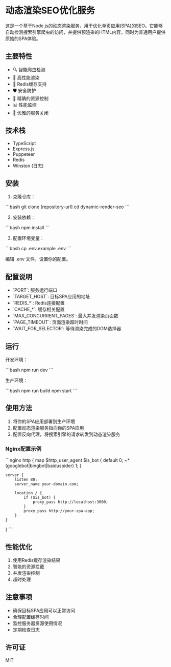# 动态渲染SEO优化服务

这是一个基于Node.js的动态渲染服务，用于优化单页应用(SPA)的SEO。它能够自动检测搜索引擎爬虫的访问，并提供预渲染的HTML内容，同时为普通用户提供原始的SPA体验。

## 主要特性

- 🔍 智能爬虫检测
- 🚀 高性能渲染
- 💾 Redis缓存支持
- 🛡️ 安全防护
- 🎯 精确的资源控制
- 📊 性能监控
- 🔄 优雅的服务关闭

## 技术栈

- TypeScript
- Express.js
- Puppeteer
- Redis
- Winston (日志)

## 安装

1. 克隆仓库：

\`\`\`bash
git clone [repository-url]
cd dynamic-render-seo
\`\`\`

2. 安装依赖：

\`\`\`bash
npm install
\`\`\`

3. 配置环境变量：

\`\`\`bash
cp .env.example .env
\`\`\`

编辑 .env 文件，设置你的配置。

## 配置说明

- \`PORT\`: 服务运行端口
- \`TARGET_HOST\`: 目标SPA应用的地址
- \`REDIS_*\`: Redis连接配置
- \`CACHE_*\`: 缓存相关配置
- \`MAX_CONCURRENT_PAGES\`: 最大并发渲染页面数
- \`PAGE_TIMEOUT\`: 页面渲染超时时间
- \`WAIT_FOR_SELECTOR\`: 等待渲染完成的DOM选择器

## 运行

开发环境：

\`\`\`bash
npm run dev
\`\`\`

生产环境：

\`\`\`bash
npm run build
npm start
\`\`\`

## 使用方法

1. 将你的SPA应用部署到生产环境
2. 配置动态渲染服务指向你的SPA应用
3. 配置反向代理，将搜索引擎的请求转发到动态渲染服务

### Nginx配置示例

\`\`\`nginx
http {
    map $http_user_agent $is_bot {
        default 0;
        ~*(googlebot|bingbot|baiduspider) 1;
    }

    server {
        listen 80;
        server_name your-domain.com;

        location / {
            if ($is_bot) {
                proxy_pass http://localhost:3000;
            }
            proxy_pass http://your-spa-app;
        }
    }
}
\`\`\`

## 性能优化

1. 使用Redis缓存渲染结果
2. 智能的资源拦截
3. 并发渲染控制
4. 超时处理

## 注意事项

- 确保目标SPA应用可以正常访问
- 合理配置缓存时间
- 监控服务器资源使用情况
- 定期检查日志

## 许可证

MIT 